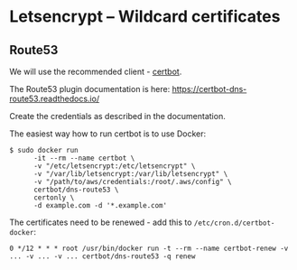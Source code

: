 Letsencrypt – Wildcard certificates
===================================

Route53
-------

We will use the recommended client - [certbot](https://certbot.eff.org/).

The Route53 plugin documentation is here: https://certbot-dns-route53.readthedocs.io/

Create the credentials as described in the documentation.

The easiest way how to run certbot is to use Docker:

```shell
$ sudo docker run 
      -it --rm --name certbot \
      -v "/etc/letsencrypt:/etc/letsencrypt" \
      -v "/var/lib/letsencrypt:/var/lib/letsencrypt" \
      -v "/path/to/aws/credentials:/root/.aws/config" \
      certbot/dns-route53 \
      certonly \
      -d example.com -d '*.example.com'
```

The certificates need to be renewed - add this to `/etc/cron.d/certbot-docker`: 

```
0 */12 * * * root /usr/bin/docker run -t --rm --name certbot-renew -v ... -v ... -v ... certbot/dns-route53 -q renew
```
